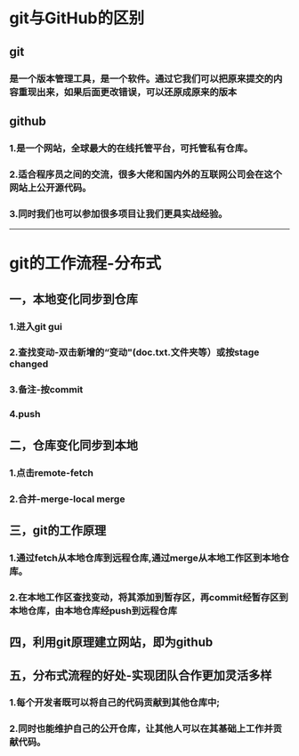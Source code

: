 # git与GitHub的区别
## git
### 是一个版本管理工具，是一个软件。通过它我们可以把原来提交的内容重现出来，如果后面更改错误，可以还原成原来的版本
## github
### 1.是一个网站，全球最大的在线托管平台，可托管私有仓库。
### 2.适合程序员之间的交流，很多大佬和国内外的互联网公司会在这个网站上公开源代码。
### 3.同时我们也可以参加很多项目让我们更具实战经验。
------------
# git的工作流程-分布式
## 一，本地变化同步到仓库
### 1.进入git gui
### 2.查找变动-双击新增的“变动"(doc.txt.文件夹等）或按stage changed
### 3.备注-按commit
### 4.push
## 二，仓库变化同步到本地
### 1.点击remote-fetch
### 2.合并-merge-local merge
## 三，git的工作原理
### 1.通过fetch从本地仓库到远程仓库,通过merge从本地工作区到本地仓库。
### 2.在本地工作区查找变动，将其添加到暂存区，再commit经暂存区到本地仓库，由本地仓库经push到远程仓库
## 四，利用git原理建立网站，即为github
## 五，分布式流程的好处-实现团队合作更加灵活多样
### 1.每个开发者既可以将自己的代码贡献到其他仓库中;
### 2.同时也能维护自己的公开仓库，让其他人可以在其基础上工作并贡献代码。
